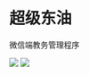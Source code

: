 超级东油
=============================
微信端教务管理程序

![](https://img.shields.io/static/v1.svg?label=node.js&message=nodejs&color=red)
![](https://img.shields.io/endpoint.svg?url=<URL>&style<STYLE>)
